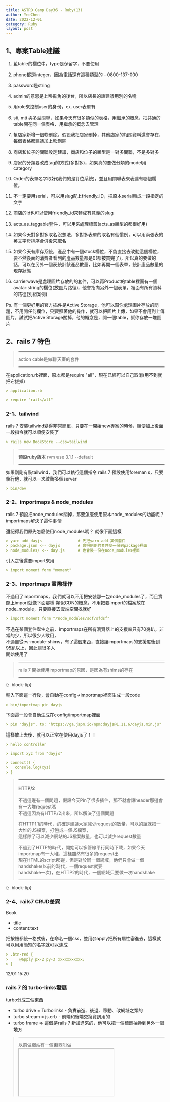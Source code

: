 ```yaml
---
title: ASTRO Camp Day36 - Ruby(13)
author: YeeChen
date: 2022-12-01
category: Ruby
layout: post
---
```



1、專案Table建議
------

1. 藍table的欄位中，type是保留字，不要使用  
2. phone都是integer，因為電話還有這種類型的 - 0800-137-000  
3. password是string 
4. admin的意思是上帝視角的後台，所以店長的話建議用別的名稱  
5. 用role來控制user的身份，ex. user表單有   
6. sti, mti 與多型關聯，如果今天有很多類似的表格，用繼承的概念，把共通的table開在同一個表格，用繼承的概念去管理 

8. 幫店家新增一個軟刪除，假設我把店家刪掉，其他店家的相關資料還會存在，每個表格都建議加上軟刪除 

11. 商店和位子的關聯設定建議，商店和位子的類型是一對多關聯，不是多對多  

12. 店家的分類要改成tag的方式(多對多)，如果真的要做分類的model用category    

14. Order的表單名字取好(我們的是訂位系統)，並且用關聯表來表達有哪個欄位。   

15. 不一定要用serial，可以用slug配上friendly_ID，把原本serial轉成一段指定的文字  

16. 商店的id也可以使用friendly_id來轉成有意義的slug     
17. acts_as_taggable套件，可以用來處理標籤(acts_as類型的都很好用)   

18. 如果今天對多對多取名沒想法，多對多表單的取名有個慣例，可以用兩張表的英文字母排序合併後來取名    

19. 如果今天有庫存系統，產品中有一個stock欄位，不能直接去改動這個欄位，要不然後面的消費者看到的產品數量都是0(都被買完了)，所以真的要做的話，可以在另外一個表統計該產品數量，比如再開一個表單，統計產品數量的現存狀態    

20. carrierwave是處理圖片存放的的套件，可以再Product的table裡面有一個avatar:string的欄位(放圖片路徑)，他會指向另外一個表單，裡面有所有資料的路徑(別組案例)  

Ps. 有一個更好用的官方插件是Active Storage，他可以幫你處理圖片存放的問題，不用開任何欄位，只要照著他的操作，就可以把圖片上傳，如果不會用到上傳圖片，試試把Active Storage關掉，他的概念是，開一個table，幫你存放一堆圖片  







2、rails 7 特色
-------

> ---     
> action cable是做聊天室的套件  
>    
> ---    

在application.rb裡面，原本都是require "all"，現在已經可以自己取消(用不到就把它拔掉)  
```md
> application.rb

> require "rails/all"
```

### 2-1、tailwind

rails 7 安裝tailwind變得非常簡單，只要在一開始new專案的時候，順便加上後面一段指令就可以順便安裝了
```md
> rails new BookStore --css=tailwind
```

> ---  
> **預設ruby版本**
> rvm use 3.1.1 --default  
>    
> ---    


如果剛剛有裝tailwind，我們可以執行這個指令
rails 7 預設使用foreman s，只要執行他，就可以一次啟動多個server
```md
> bin/dev
```


### 2-2、importmaps & node_modules

rails 7 預設把node_modules關掉，那要怎麼使用原本node_modules的功能呢？importmaps解決了這件事情

還記得我們原先怎麼使用node_modules嗎？
就像下面這樣
```md
> yarn add dayjs                # 先把yarn add 某個套件
> package.json <-- dayjs        # 會把剛剛的套件塞一份到package裡面
> node_modules/ <-- day.js      # 也會裝一份在node_modules裡面
```

引入之後還要import來用
```md
> import moment form "moment"
```

### 2-3、importmaps 實際操作

不過用了importmaps，我們就可以不用把安裝那一包node_modules了，而且實際上import就像下面那樣
類似CDN的概念，不用把要import的檔案放在node_module，只要直接去雲端空間找就好
```md
> import moment form "/node_modules/sdf/sfdsf"
```

不過在某個套件誕生之前，importmaps在所有瀏覽器上的支援率只有70幾趴，非常的少，所以很少人敢用，  
不過自從es-module-shims，有了這個東西，直接讓importmaps的支援度衝到95趴以上，因此讓很多人   
開始使用了  


> ---    
> rails 7 開始使用importmap的原因，是因為有shims的存在  
> 
> ---    
{: .block-tip}



輸入下面這一行後，會自動在config->importmap裡面生成一段code
```md
> bin/importmap pin dayjs
```

下面這一段會自動生成在config/importmap裡面
```md
> pin "dayjs", to: "https://ga.jspm.io/npm:dayjs@1.11.6/dayjs.min.js"
```

這樣放上去後，就可以正常在使用dayjs了！！
```md
> hello controller

> import xyz from "dayjs"

> connect() {
>   console.log(xyz)    
> }
```


> ---    
> #### HTTP/2   
> 不過這邊有一個問題，假設今天Pin了很多插件，那不就會讓header那邊會有一大堆request嗎    
> 不過這因為有HTTP/2出來，所以解決了這個問題  
>    
> 在HTTP1.1的時代，的確是建議大家減少request的數量，可以的話就把一大堆的JS檔案，打包成一個JS檔案，  
> 這樣除了可以減少網站的JS檔案數量，也可以減少request數量   
>   
> 不過到了HTTP的時代，開始可以多管線平行同時下載，如果今天importmap有一大堆，這樣雖然有很多的request出   
> 現在HTML的script那邊，但是對於同一個網域，他們只會做一個handshake(以前的時代，一個request就要  
> handshake一次)，在HTTP2的時代，一個網域只要做一次handshake    
>    
> ---    
{: .block-tip}





### 2-4、rails7 CRUD差異

Book
 - title
 - content:text


把按鈕都統一格式後，在命名一個css，並用@apply把所有屬性塞進去，這樣就可以用用簡短的名字就可以達成
```md
> .btn-red {
>     @apply px-2 py-3 xxxxxxxxxxx;
> }
```

    
12/01 15:20 
### rails 7 的 turbo-links發展

turbo分成三個東西
- turbo drive = Turbolinks - 負責前進、後退、移動、改網址之類的  
- turbo stream = js.erb - 前端和後端交換資訊用的     
- turbo frame => 這個是rails 7 新加進來的，他可以把一個標籤抽換到另外一個地方  

> ---    
> 以前做網站有一個東西叫做<iframe>的概念，他可以抽換裡面的東西
>    
> ---    
{: .block-tip}

### turbo-frame 範例

(1) 先創造一個comments/_form.html.erb，這個表單是等等new.html.erb、edit.html.erb要渲染的檔案    
```md
> <section>    
>   <%= form_with model: @comment, url: url do |f| %>
> 
>     <%# 預設情況下，parent是nil，如果今天parent是有數值的，就多下面這個欄位，這個欄位是要用來新增子留言的  %>
>     <% if !parent.nil? %>    
>       <input type="hidden" name="parent_id" value="<%= parent.id %>">
>     <% end %>
>     <div class="my-4">
>       <%= f.label :content, '留言' %>      
>       <%= f.text_area :content %>
>     </div>
> 
>     
>     <div class="my-4">      
>       <%= f.submit class: 'btn-primary' %>
>     </div>
>     
>   <% end %>
> </section>
```

(2) 接著設定edit.html.erb，我們要把表單渲染出來
```md
> <h2>留言編輯</h2>
> <%= render "form", house: @house, comment: @comment, parent: @comment, url: comment_path(@comment) %>
```

(3) 幫渲染表單的地方，最外面加上一層turbo_frame_tag，記得要加上dom_id，這樣才可以幫每一則留言附上不同的id
```md
> <h2>留言編輯</h2>
> 
> <%= turbo_frame_tag dom_id(@comment) do %>
>   <%= render "form", house: @house, comment: @comment, parent: @comment, url: comment_path(@comment) %>
> <% end %>
```

(4) 幫想要使用到turbo_frame的地方，加上turbo_frame_tag，這樣寫的話，就可以幫這一段全部加上turbo_frame_tag，所以當我們按下"編輯"時，就會直接把edit.html.erb的編輯欄位抽換過來。
```md
> <%= turbo_frame_tag dom_id(comment) do %>
>  <article data-controller="comment-reply" class="">
>    
>    <p>
>      <span><%= comment.content %></span>
>      <span class="ml-4 text-xs text-slate-400"><%= comment.created_at %></span>
>    </p>
>    <small class="mr-4">by <%= comment.user.name %></small>
>    <small class="mr-4">
>      <%= link_to '編輯', edit_comment_path(comment) %>
>    </small>
>    <small class="mr-4 cursor-pointer" data-action="click->comment-reply#reply">回覆</small>
>    <% if comment.user_id == current_user.id && comment.comments.size == 0 %>
>      <small class="mr-4">    
>        <%= link_to '刪除留言', comment_path(comment), data: {turbo_method: "delete", confirm: "確定嗎？"}, class: "text-red-500" %>
>      </small>
>    <% end %>
>  
>    <div class="hidden" data-comment-reply-target="form">
>      <%= render partial: 'comments/form', locals: { house: comment.house, parent: comment, url: comments_path(comment.house_id) } %>          
>    </div>
>    
>    <hr>>  
>    <div class="m-10">
>      <%= render comment.comments %>
>    </div>
>    
>  </article>
> <% end %>
```



15:45 
rails 7的刪除寫法改了

<%= link_to "刪除", book_path(@book), data: {turbo-confirm: "sure?", turbo-method: "delete"} %>

而且表單也被turbo抓走了，所以不想要被抓走的話，可以把這個頁面的turbo關掉




16:00
hotwire
HTML OVER THE WIRE


turbo-stream

destroy

原本的destroy.js.erb
變成destroy.turbo_stream.erb


有一個turbo-stream訊號過來，就會變成一行
<%= turbo_stream.remove dom_id(@book) %>

這一行這樣寫，就可以跟之前做JS刪除的方法一樣了





create
<%= turbo_stream.append "book_list", @book %>   -> 在最後面塞一個
<%= turbo_stream.prepend "book_list", @book %>  -> 在最前面塞一個




edit
<%= turbo_stream.replace %>




















